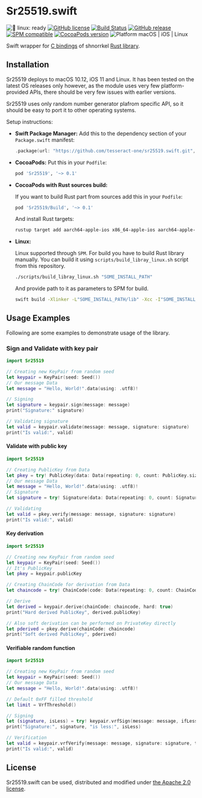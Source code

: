 # Sr25519.swift

![🐧 linux: ready](https://img.shields.io/badge/%F0%9F%90%A7%20linux-ready-red.svg)
[![GitHub license](https://img.shields.io/badge/license-Apache%202.0-lightgrey.svg)](LICENSE)
[![Build Status](https://github.com/tesseract-one/sr25519.swift/workflows/Build%20&%20Tests/badge.svg?branch=main)](https://github.com/tesseract-one/sr25519.swift/actions/workflows/build.yml?query=branch%3Amain)
[![GitHub release](https://img.shields.io/github/release/tesseract-one/sr25519.swift.svg)](https://github.com/tesseract-one/sr25519.swift/releases)
[![SPM compatible](https://img.shields.io/badge/SwiftPM-Compatible-brightgreen.svg)](https://swift.org/package-manager/)
[![CocoaPods version](https://img.shields.io/cocoapods/v/Sr25519.svg)](https://cocoapods.org/pods/Sr25519)
![Platform macOS | iOS | Linux](https://img.shields.io/badge/platform-Linux%20%7C%20macOS%20%7C%20iOS-orange.svg)

Swift wrapper for [C bindings](https://github.com/Warchant/sr25519-crust) of shnorrkel [Rust library](https://github.com/w3f/schnorrkel).

## Installation

Sr25519 deploys to macOS 10.12, iOS 11 and Linux. It has been tested on the latest OS releases only however, as the module uses very few platform-provided APIs, there should be very few issues with earlier versions.

Sr25519 uses only random number generator plafrom specific API, so it should be easy to port it to other operating systems.

Setup instructions:

- **Swift Package Manager:**
  Add this to the dependency section of your `Package.swift` manifest:

    ```Swift
    .package(url: "https://github.com/tesseract-one/sr25519.swift.git", from: "0.1.0")
    ```

- **CocoaPods:** Put this in your `Podfile`:

    ```Ruby
    pod 'Sr25519', '~> 0.1'
    ```
  
- **CocoaPods with Rust sources build:**
  
  If you want to build Rust part from sources add this in your `Podfile`:
    ```Ruby
    pod 'Sr25519/Build', '~> 0.1'
    ```
  And install Rust targets:
    ```sh
    rustup target add aarch64-apple-ios x86_64-apple-ios aarch64-apple-darwin x86_64-apple-darwin
    ```

- **Linux:**
  
  Linux supported through `SPM`. For build you have to build Rust library manually. You can build it using `scripts/build_libray_linux.sh` script from this repository.
  ```sh
  ./scripts/build_libray_linux.sh "SOME_INSTALL_PATH"
  ```
  And provide path to it as parameters to SPM for build.
  ```sh
  swift build -Xlinker -L"SOME_INSTALL_PATH/lib" -Xcc -I"SOME_INSTALL_PATH/include"
  ```

## Usage Examples

Following are some examples to demonstrate usage of the library.

### Sign and Validate with key pair

```Swift
import Sr25519

// Creating new KeyPair from random seed
let keypair = KeyPair(seed: Seed())
// Our message Data
let message = "Hello, World!".data(using: .utf8)!

// Signing
let signature = keypair.sign(message: message)
print("Signature:" signature)

// Validating signature
let valid = keypair.validate(message: message, signature: signature)
print("Is valid:", valid)
```

#### Validate with public key

```Swift
import Sr25519

// Creating PublicKey from Data
let pkey = try! PublicKey(data: Data(repeating: 0, count: PublicKey.size))
// Our message Data
let message = "Hello, World!".data(using: .utf8)!
// Signature
let signature = try! Signature(data: Data(repeating: 0, count: Signature.size))

// Validating
let valid = pkey.verify(message: message, signature: signature)
print("Is valid:", valid)
```

#### Key derivation

```Swift
import Sr25519

// Creating new KeyPair from random seed
let keypair = KeyPair(seed: Seed())
// It's PublicKey
let pkey = keypair.publicKey

// Creating ChainCode for derivation from Data
let chaincode = try! ChainCode(code: Data(repeating: 0, count: ChainCode.size))

// Derive
let derived = keypair.derive(chainCode: chaincode, hard: true)
print("Hard derived PublicKey", derived.publicKey)

// Also soft derivation can be performed on PrivateKey directly
let pderived = pkey.derive(chainCode: chaincode)
print("Soft derived PublicKey", pderived)
```

#### Verifiable random function

```Swift
import Sr25519

// Creating new KeyPair from random seed
let keypair = KeyPair(seed: Seed())
// Our message Data
let message = "Hello, World!".data(using: .utf8)!

// Default 0xFF filled threshold
let limit = VrfThreshold()

// Signing
let (signature, isLess) = try! keypair.vrfSign(message: message, ifLessThan: limit)
print("Signature:", signature, "is less:", isLess)

// Verification
let valid = keypair.vrfVerify(message: message, signature: signature, threshold: limit)
print("Is valid:", valid)
```

## License

Sr25519.swift can be used, distributed and modified under [the Apache 2.0 license](LICENSE).
